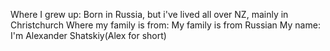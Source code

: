 Where I grew up:   Born in Russia, but i've lived all over NZ, mainly in Christchurch
Where my family is from:    My family is from Russian
My name:    I'm Alexander Shatskiy(Alex for short)